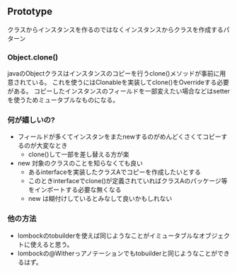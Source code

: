 ## Prototype
クラスからインスタンスを作るのではなくインスタンスからクラスを作成するパターン

### Object.clone()
javaのObjectクラスはインスタンスのコピーを行うclone()メソッドが事前に用意されている。
これを使うにはClonableを実装してclone()をOverrideする必要がある。
コピーしたインスタンスのフィールドを一部変えたい場合などはsetterを使うためミュータブルなものになる。

### 何が嬉しいの?
- フィールドが多くてインスタンをまたnewするのがめんどくさくてコピーするのが大変なとき
  - clone()して一部を差し替える方が楽
- new 対象のクラスのことを知らなくても良い
  - あるinterfaceを実装したクラスAでコピーを作成したいとする
  - このときinterfaceでclone()が定義されていればクラスAのパッケージ等をインポートする必要な無くなる
  - new は糊付けしているとみなして良いかもしれない

### 他の方法
- lombockのtobuilderを使えば同じようなことがイミュータブルなオブジェクトに使えると思う。
- lombockの@Witherっアノテーションでもtobuilderと同じようなことができるはず。

